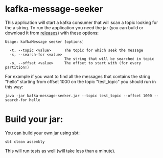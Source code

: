 # kafka-message-seeker
 
This application will start a kafka consumer that will scan a topic looking for the a string.
To run the application you need the jar (you can build or download it from [releases](https://github.com/LFilips/kafka-message-seeker/releases)) with these options:

```
Usage: kafkaMessage seeker [options]

  -t, --topic <value>      The topic for which seek the message
  -s, --search-for <value>
                           The string that will be searched in topic
  -o, --offset <value>     The offset to start with (for every partition!)
```

For example if you want to find all the messages that contains the string "hello" starting from
offset 1000 on the topic "test_topic" you should run in this way:

`java -jar kafka-message-seeker.jar --topic test_topic --offset 1000 --search-for hello`

# Build your jar:

You can build your own jar using sbt:
```
sbt clean assembly
```

This will run tests as well (will take less than a minute).
